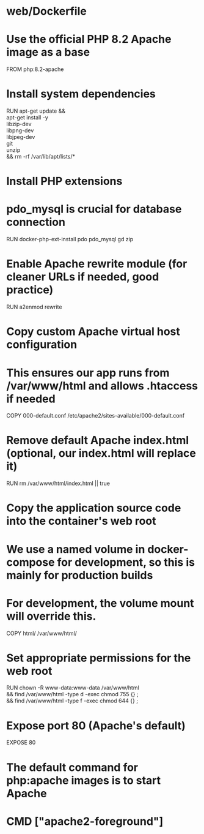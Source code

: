 # web/Dockerfile
# Use the official PHP 8.2 Apache image as a base
FROM php:8.2-apache

# Install system dependencies
RUN apt-get update && \
    apt-get install -y \
    libzip-dev \
    libpng-dev \
    libjpeg-dev \
    git \
    unzip \
    && rm -rf /var/lib/apt/lists/*

# Install PHP extensions
# pdo_mysql is crucial for database connection
RUN docker-php-ext-install pdo pdo_mysql gd zip

# Enable Apache rewrite module (for cleaner URLs if needed, good practice)
RUN a2enmod rewrite

# Copy custom Apache virtual host configuration
# This ensures our app runs from /var/www/html and allows .htaccess if needed
COPY 000-default.conf /etc/apache2/sites-available/000-default.conf

# Remove default Apache index.html (optional, our index.html will replace it)
RUN rm /var/www/html/index.html || true

# Copy the application source code into the container's web root
# We use a named volume in docker-compose for development, so this is mainly for production builds
# For development, the volume mount will override this.
COPY html/ /var/www/html/

# Set appropriate permissions for the web root
RUN chown -R www-data:www-data /var/www/html \
    && find /var/www/html -type d -exec chmod 755 {} \; \
    && find /var/www/html -type f -exec chmod 644 {} \;

# Expose port 80 (Apache's default)
EXPOSE 80

# The default command for php:apache images is to start Apache
# CMD ["apache2-foreground"]